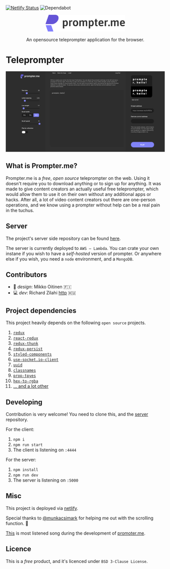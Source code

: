 [![Netlify Status](https://api.netlify.com/api/v1/badges/80ef0317-b439-43a0-baf8-cd7646408ee4/deploy-status)](https://app.netlify.com/sites/prompterme/deploys) ![Dependabot](https://badgen.net/dependabot/zilahir/teleprompter?icon=dependabot)


<p align="center">
  <a href="https://storybook.js.org/">
    <img
      src="./images/prompterme-logo-dark.svg" alt="Prompter.me" width="50%"
    />
  </a>
</p>
<p align="center">
An opensource teleprompter application for the browser.
</p>

# Teleprompter 

![preview](./images/preview1.png)

## What is Prompter.me?

Prompter.me is a _free_, _open source_ teleprompter on the web. Using it doesn't require you to download anything or to sign up for anything. It was made to give content creators an actually useful free teleprompter, which would allow them to use it on their own without any additional apps or hacks. After all, a lot of video content creators out there are one-person operations, and we know using a prompter without help can be a real pain in the tuchus.

## Server

The project's server side repository can be found [here](https://github.com/zilahir/teleprompter-server).

The server is currently deployed to `AWS – Lambda`. You can crate your own instane if you wish to have a _self-hosted_ version of prompter. Or anywhere else if you wish, you need a `node` environment, and a `MongoDB`.

## Contributors

- :nail_care: _design_: Mikko Oitinen 🇫🇮
- :computer: _dev_: Richard Zilahi [http](https://richardzilahi.hu) 🇭🇺

## Project dependencies

This project heavily depends on the following `open source` projects. 

1. [`redux`](https://github.com/reduxjs/redux)
2. [`react-redux`](https://github.com/reduxjs/react-redux)
3. [`redux-thunk`](https://github.com/reduxjs/redux-thunk)
4. [`redux-persist`](https://github.com/rt2zz/redux-persist)
5. [`styled-components`](https://github.com/styled-components)
6. [`use-socket.io-client`](https://github.com/iamgyz/use-socket.io-client)
7. [`uuid`](https://github.com/uuidjs/uuid)
8. [`classnames`](https://github.com/JedWatson/classnames)
7. [`prop-tpyes`](https://github.com/facebook/prop-types)
8. [`hex-to-rgba`](https://github.com/misund/hex-to-rgba)
9. [... and a lot other](https://github.com/zilahir/teleprompter/blob/master/package.json)

## Developing

Contribution is very welcome! You need to clone this, and the [server](https://github.com/zilahir/teleprompter-server) repository.

For the client:

1. `npm i`
2. `npm run start`
3. The client is listening on `:4444`

For the server: 

1. `npm install`
2. `npm run dev`
3. The server is listening on `:5000`

## Misc

This project is deployed via [netlify](https://netlify.com).

Special thanks to [@munkacsimark](https://github.com/munkacsimark/) for helping me out with the scrolling function. :wave:

[This](https://open.spotify.com/track/6ULAF7fV7JPQPPHz1aP3vc?si=M8ieNoCJR6Ob8JatZ8JEAA) is most listened song during the development of [promoter.me](https://http://prompter.me/).

## Licence

This is a _free_ product, and it's licenced under `BSD 3-Clause License`. 